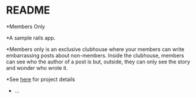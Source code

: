 # README

*Members Only

*A sample rails app.  

*Members only is an exclusive clubhouse where your members can write embarrassing posts about non-members. Inside the clubhouse, members can see who the author of a post is but, outside, they can only see the story and wonder who wrote it.

*See [here](http://www.theodinproject.com/ruby-on-rails/authentication?ref=lnav) for project details

* ...
